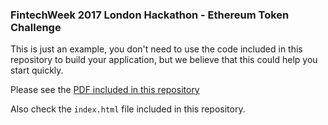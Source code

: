 ### FintechWeek 2017 London Hackathon - Ethereum Token Challenge 

This is just an example, you don't need to use the code included in this repository to build your application, but we believe that this could help you start quickly.

Please see the [PDF included in this repository](https://github.com/appliedblockchain/ftw_2017_challenge/blob/master/challenge-presentation.pdf)

Also check the `index.html` file included in this repository.

